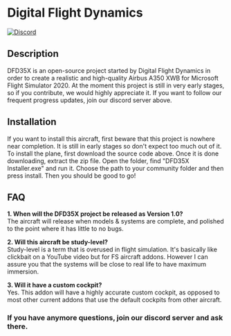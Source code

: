 # Digital Flight Dynamics
[![Discord](https://img.shields.io/discord/808790838163406848.svg?label=&logo=discord&logoColor=ffffff&color=7289DA&labelColor=7289DA)](https://discord.gg/REGJgP4gZd)

## Description
DFD35X is an open-source project started by Digital Flight Dynamics in order to create a realistic and high-quality Airbus A350 XWB for Microsoft Flight Simulator 2020.
At the moment this project is still in very early stages, so if you contribute, we would highly appreciate it. If you want to follow our frequent progress updates, join our discord server above.

## Installation
If you want to install this aircraft, first beware that this project is nowhere near completion. It is still in early stages so don't expect too much out of it. To install the plane, first download the source code above. Once it is done downloading, extract the zip file. Open the folder, find "DFD35X Installer.exe" and run it. Choose the path to your community folder and then press install. Then you should be good to go!

## FAQ
**1. When will the DFD35X project be released as Version 1.0?**  
The aircraft will release when models & systems are complete, and polished to the point where it has little to no bugs.  
  
**2. Will this aircraft be study-level?**  
Study-level is a term that is overused in flight simulation. It's basically like clickbait on a YouTube video but for FS aircraft addons. However I can assure you that the systems will be close to real life to have maximum immersion.  
  
**3. Will it have a custom cockpit?**  
Yes. This addon will have a highly accurate custom cockpit, as opposed to most other current addons that use the default cockpits from other aircraft.  
### If you have anymore questions, join our discord server and ask there.
